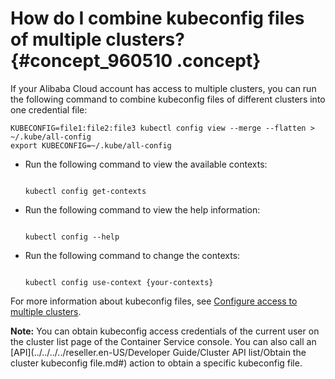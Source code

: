 # How do I combine kubeconfig files of multiple clusters? {#concept_960510 .concept}

If your Alibaba Cloud account has access to multiple clusters, you can run the following command to combine kubeconfig files of different clusters into one credential file:

``` {#codeblock_08v_5n2_s92}
KUBECONFIG=file1:file2:file3 kubectl config view --merge --flatten > ~/.kube/all-config
export KUBECONFIG=~/.kube/all-config
```

-   Run the following command to view the available contexts:

    ``` {#codeblock_ofl_z11_ddj}
    
    kubectl config get-contexts
    ```

-   Run the following command to view the help information:

    ``` {#codeblock_uej_fwb_r89}
    
    kubectl config --help
    ```

-   Run the following command to change the contexts:

    ``` {#codeblock_gya_isd_kg1}
    
    kubectl config use-context {your-contexts}
    ```


For more information about kubeconfig files, see [Configure access to multiple clusters](https://kubernetes.io/docs/tasks/access-application-cluster/configure-access-multiple-clusters/).

**Note:** You can obtain kubeconfig access credentials of the current user on the cluster list page of the Container Service console. You can also call an [API](../../../../reseller.en-US/Developer Guide/Cluster API list/Obtain the cluster kubeconfig file.md#) action to obtain a specific kubeconfig file.

